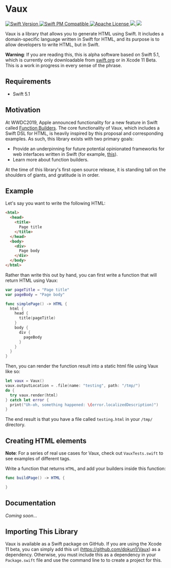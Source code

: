 
# Vaux

<p align="left">
  <a href="https://swift.org">
    <img src="https://img.shields.io/badge/swift-5.1-orange.svg" alt="Swift Version">
  </a>
  <a href="https://swift.org/package-manager/">
    <img src="https://img.shields.io/badge/SwiftPM-Tools:5.1-FC3324.svg?style=flat" alt="Swift PM Compatible">
  </a>
  <a href="https://choosealicense.com/licenses/apache/">
    <img src="https://img.shields.io/badge/license-Apache-red.svg" alt="Apache License">
  </a>
  <a href="https://travis-ci.com/mbarnach/Vaux"/>
    <img src="https://travis-ci.com/mbarnach/Vaux.svg?branch=master">
  </a>
  <a href="https://codecov.io/gh/mbarnach/Vaux">
    <img src="https://codecov.io/gh/mbarnach/Vaux/branch/master/graph/badge.svg" />
  </a>
</p>

Vaux is a library that allows you to generate HTML using Swift. It includes a domain-specific language written in Swift for HTML, and its purpose is to allow developers to write HTML, but in Swift.

**Warning**: If you are reading this, this is alpha software based on Swift 5.1, which is currently only downloadable from [swift.org](https://swift.org) or in Xcode 11 Beta. This is a work in progress in every sense of the phrase.

## Requirements

- Swift 5.1

## Motivation

At WWDC2019, Apple announced functionality for a new feature in Swift called [Function Builders](https://github.com/rjmccall/swift-evolution/blob/function-builders/proposals/XXXX-function-builders.md). The core functionality of Vaux, which includes a Swift DSL for HTML, is heavily inspired by this proposal and corresponding examples. As such, this library exists with two primary goals:

- Provide an underpinning for future potential opinionated frameworks for web interfaces written in Swift (for example, [this](https://github.com/dokun1/SwiftWebUI)).
- Learn more about function builders.

At the time of this library's first open source release, it is standing tall on the shoulders of giants, and gratitude is in order.

## Example

Let's say you want to write the following HTML:

```html
<html>
  <head>
    <title>
      Page title
    </title>
  </head>
  <body>
    <div>
      Page body
    </div>
  </body>
</html>
```

Rather than write this out by hand, you can first write a function that will return HTML using Vaux:

```swift
var pageTitle = "Page title"
var pageBody = "Page body"

func simplePage() -> HTML {
  html {
    head {
      title(pageTitle)
    }
    body {
      div {
        pageBody
      }
    }
  }
}
```

Then, you can render the function result into a static html file using Vaux like so:

```swift
let vaux = Vaux()
vaux.outputLocation = .file(name: "testing", path: "/tmp/")
do {
  try vaux.render(html)
} catch let error {
  print("Uh-oh, something happened: \(error.localizedDescription)")
}
```

The end result is that you have a file called `testing.html` in your `/tmp/` directory.

## Creating HTML elements

**Note**: For a series of real use cases for Vaux, check out `VauxTests.swift` to see examples of different tags.

Write a function that returns `HTML`, and add your builders inside this function:

```swift
func buildPage() -> HTML {

}
```

## Documentation

_Coming soon..._

## Importing This Library

Vaux is available as a Swift package on GitHub. If you are using the Xcode 11 beta, you can simply add this url (https://github.com/dokun1/Vaux) as a dependency. Otherwise, you must include this as a dependency in your `Package.swift` file and use the command line to to create a project for this.
